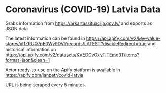 # Coronavirus (COVID-19) Latvia Data

Grabs information from https://arkartassituacija.gov.lv/ and exports as JSON data

The latest information can be found in https://api.apify.com/v2/key-value-stores/xI1ZRUQ7pE0Wy9DVl/records/LATEST?disableRedirect=true and historical information on https://api.apify.com/v2/datasets/KVEDCvOxyTITEmd3T/items?format=json&clean=1

Actor ready-to-use on the Apify platform is available in https://apify.com/janpetr/covid-latvia

URL is being scraped every 5 minutes.
